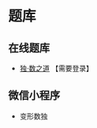 # 题库

## 在线题库
- [独·数之道](http://www.sudokufans.org.cn/lx/game.index.php?type=find6) 【需要登录】

## 微信小程序
- 变形数独